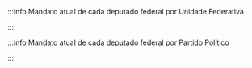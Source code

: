 <script setup>
import DeputadosPorEstado from '../components/DeputadosPorEstado.vue';
import DeputadosPorPartido from '../components/DeputadosPorPartido.vue';
</script>

:::info Mandato atual de cada deputado federal por Unidade Federativa
<!-- <br /> -->
<DeputadosPorEstado />
:::

:::info Mandato atual de cada deputado federal por Partido Político
<!-- <br /> -->
<DeputadosPorPartido />
:::
